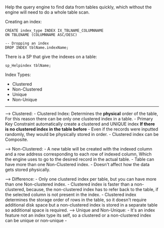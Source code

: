 Help the query engine to find data from tables quickly, which without the engine will need to do a whole table scan.

Creating an index:
```
CREATE index_type INDEX IX_TBLNAME_COLUMNNAME
ON TBLENAME (COLUMNNAME ASC/DESC)

-- Dropping an index
DROP INDEX tblName.indexName;
```

There is a SP that give the indexes on a table:
```
sp_Helpindex tblName;
```

Index Types:
- Clustered
- Non-Clustered
- Unique 
- Non-Unique

---


--> Clustered:
		- Clustered Index: Determines the **physical** order of the table, For this reason there can be only one clustered index in a table.
		- Primary Key Constraint automatically create a clustered and UNIQUE index **If there is no clustered index in the table before**
		- Even if the records were inputted randomly, they would be physically stored in order.
		- Clustered index can be Composite.
		
-->  Non-Clustered:
		 - A new table will be created with the indexed column and a row address corresponding to each row of indexed column, Which the engine uses to go to the desired record in the actual table.
		 - Table can have more than one Non-Clustered index.
		 - Doesn't affect how the data gets stored physically.

--> Difference:
		- Only one clustered index per table, but you can have more than one Non-clustered index.
		- Clustered index is faster than a non-clustered, because, the non-clustered index has to refer back to the table, if the selected column is not present in the index.
		- Clustered index determines the storage order of rows in the table, so it doesn't require additional disk space but a non-clustered index is stored in a separate table so additional space is required.
--> Unique and Non-Unique:
		- It's an index feature not an index type its self, so a clustered or a non-clustered index can be unique or non-unique
		- 